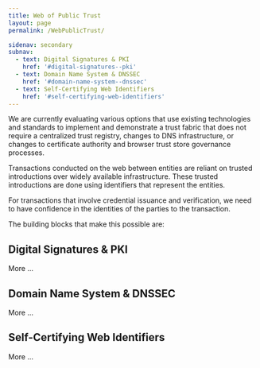 ```yaml
---
title: Web of Public Trust
layout: page
permalink: /WebPublicTrust/

sidenav: secondary
subnav:
  - text: Digital Signatures & PKI
    href: '#digital-signatures--pki' 
  - text: Domain Name System & DNSSEC
    href: '#domain-name-system--dnssec'
  - text: Self-Certifying Web Identifiers
    href: '#self-certifying-web-identifiers'
---
```


<div class="usa-alert usa-alert--warning usa-alert--slim">
  <div class="usa-alert__body">
    <p class="usa-alert__text">
      We are currently evaluating various options that use existing technologies and standards to implement and demonstrate a trust fabric that does not require a centralized trust registry, changes to DNS infrastructure, or  changes to certificate authority and browser trust store governance processes.
    </p>
  </div>
</div>

Transactions conducted on the web between entities are reliant on trusted introductions over widely available infrastructure. These trusted introductions are done using identifiers that represent the entities. 

For transactions that involve credential issuance and verification, we need to have confidence in the identities of the parties to the transaction. 

The building blocks that make this possible are:

## Digital Signatures & PKI

More ...

## Domain Name System & DNSSEC

More ...

## Self-Certifying Web Identifiers

More ...
